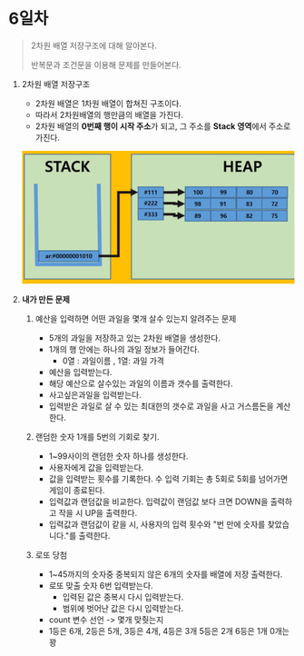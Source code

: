 # 6일차

> 2차원 배열 저장구조에 대해 알아본다.
>
> 반복문과 조건문을 이용해 문제를 만들어본다. 

1. 2차원 배열 저장구조 

   + 2차원 배열은 1차원 배열이 합쳐진 구조이다. 
   + 따라서 2차원배열의 행만큼의 배열을 가진다. 
   + 2차원 배열의 **0번째 행이 시작 주소**가 되고, 그 주소를 **Stack 영역**에서 주소로 가진다. 

   ![2차원배열 저장구조](Day06.assets/2차원배열저장구조.png)

2. **내가 만든 문제**

   1. 예산을 입력하면 어떤 과일을 몇개 살수 있는지 알려주는 문제

      + 5개의 과일을 저장하고 있는 2차원 배열을 생성한다. 
      + 1개의 행 안에는 하나의 과일 정보가 들어간다. 
        + 0열 : 과일이름 ,   1열: 과일 가격
      + 예산을 입력받는다. 
      + 해당 예산으로 살수있는 과일의 이름과 갯수를 출력한다. 
      + 사고싶은과일을 입력받는다. 
      + 입력받은 과일로 살 수 있는 최대한의 갯수로 과일을 사고 거스름돈을 계산한다. 
   2. 랜덤한 숫자 1개를 5번의 기회로 찾기.

      + 1~99사이의 랜덤한 숫자 하나를 생성한다.
      + 사용자에게 값을 입력받는다. 
      + 값을 입력받는 횟수를 기록한다. 수 입력 기회는 총 5회로 5회를 넘어가면 게임이 종료된다.
      + 입력값과 랜덤값을 비교한다. 입력값이 랜덤값 보다 크면 DOWN을 출력하고 작을 시 UP을 출력한다.
      + 입력값과 랜덤값이 같을 시, 사용자의 입력 횟수와 "번 만에 숫자를 찾았습니다."를 출력한다.
   3. 로또 당첨
      + 1~45까지의 숫자중 중복되지 않은 6개의 숫자를 배열에 저장 출력한다.
      + 로또 맞출 숫자 6번 입력받는다.
        + 입력된 값은 중복시 다시 입력받는다. 
        + 범위에 벗어난 값은 다시 입력받는다.
      + count 변수 선언 -> 몇개 맞췃는지 
      + 1등은 6개, 2등은 5개, 3등은 4개, 4등은 3개 5등은 2개 6등은 1개 0개는 꽝
